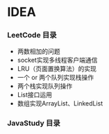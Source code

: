 # IDEA
### LeetCode 目录
* 两数相加的问题
* socket实现多线程客户端通信
* LRU（页面置换算法）的实现
* 一个 or 两个队列实现栈操作
* 两个栈实现队列操作
* List接口运用
* 数组实现ArrayList、LinkedList
### JavaStudy 目录
